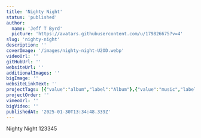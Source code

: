 ```yaml
---
title: 'Nighty Night'
status: 'published'
author:
  name: 'Jeff T Byrd'
  picture: 'https://avatars.githubusercontent.com/u/179826675?v=4'
slug: 'nighty-night'
description: ''
coverImage: '/images/nighty-night-U2OD.webp'
videoUrl: ''
gitHubUrl: ''
websiteUrl: ''
additionalImages: ''
bigImage: ''
websiteLinkText: ''
projectTags: [{"value":"album","label":"Album"},{"value":"music","label":"Music"}]
projectOrder: ''
vimeoUrl: ''
bigVideo: ''
publishedAt: '2025-01-30T13:34:48.339Z'
---
```


Nighty Night 123345